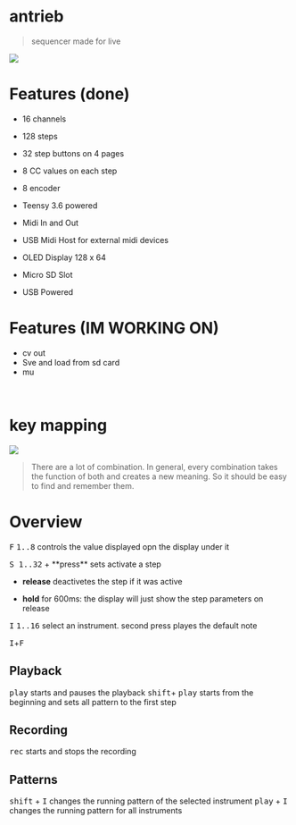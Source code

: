 # antrieb 
> sequencer made for live</center>



![](../raw/master/assets/img/front.jpg)

# Features (done)
- 16 channels
- 128 steps
- 32 step buttons on 4 pages
-  8 CC values on each step
-  8 encoder 

- Teensy 3.6 powered
- Midi In and Out
- USB Midi Host for external midi devices
- OLED Display 128 x 64  

- Micro SD Slot
- USB Powered

# Features (IM WORKING ON)
- cv out
- Sve and load from sd card
- mu


​
# key mapping
![](../img/keys.jpg)


> There are a lot of combination. In general, every combination takes the function of both and creates a new meaning. So it should be easy to find and remember them.



# Overview
<kbd>F</kbd> <kbd>1..8</kbd> controls the value displayed opn the display under it

<section>
<kbd>S </kbd><kbd>1..32</kbd>
+ **press**  sets activate a step

+ **release**  deactivetes the step if it was active

+ **hold** for 600ms:  the display will just show the step parameters on release

</section>
<kbd>I</kbd> <kbd>1..16</kbd> select an instrument. second press playes the default note


<kbd>I</kbd>+<kbd>F</kbd>

## Playback
<kbd>play</kbd> starts and pauses the playback
<kbd>shift</kbd>+ <kbd>play</kbd> starts from the beginning and sets all pattern to the first step


## Recording
<kbd>rec</kbd> starts and stops the recording


## Patterns
<kbd>shift</kbd> + <kbd>I</kbd> changes the running pattern of the selected instrument
<kbd>play</kbd> + <kbd>I</kbd> changes the running pattern for all instruments
